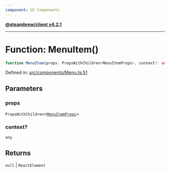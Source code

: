 ```yaml
---
component: UI Components
---
```


[**@steambrew/client v4.2.1**](../README.md)

***

# Function: MenuItem()

```ts
function MenuItem(props: PropsWithChildren<MenuItemProps>, context?: any): null | ReactElement
```

Defined in: [src/components/Menu.ts:51](https://github.com/shdwmtr/plugutil/blob/b52230e3bd417b9353d983856323dee8a90c4f70/client/src/components/Menu.ts#L51)

## Parameters

### props

`PropsWithChildren`\<[`MenuItemProps`](../interfaces/MenuItemProps.md)\>

### context?

`any`

## Returns

`null` \| `ReactElement`
